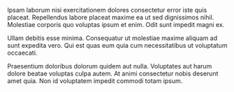 Ipsam laborum nisi exercitationem dolores consectetur error iste quis placeat. Repellendus labore placeat maxime ea ut sed dignissimos nihil. Molestiae corporis quo voluptas ipsum et enim. Odit sunt impedit magni ex.
 Ullam debitis esse minima. Consequatur ut molestiae maxime aliquam ad sunt expedita vero. Qui est quas eum quia cum necessitatibus ut voluptatum occaecati.
 Praesentium doloribus dolorum quidem aut nulla. Voluptates aut harum dolore beatae voluptas culpa autem. At animi consectetur nobis deserunt amet quia. Non id voluptatem impedit commodi totam ipsum.